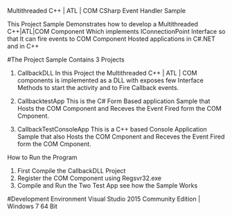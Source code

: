 Multithreaded C++ | ATL | COM CSharp Event Handler Sample 

This Project Sample Demonstrates how to develop a Multithreaded C++|ATL|COM Component Which implements  IConnectionPoint Interface so that It can fire events to COM Component Hosted applications in C#.NET and in C++

#The Project Sample Contains 3 Projects

1. CallbackDLL 
In this Project the Multithreaded C++ | ATL | COM components is implemented as a DLL with exposes few Interface Methods to start the activity and to Fire Callback events.

2. CallbacktestApp
This is the C# Form Based application Sample that Hosts the COM Component and Receves the Event Fired form the COM Cmponent.

3. CallbackTestConsoleApp
This is a C++ based Console Application Sample that also Hosts the COM Cmponent and Receves the Event Fired form the COM Cmponent.

How to Run the Program
1. First Compile the CallbackDLL Project
2. Register the COM Component using Regsvr32.exe 
2. Compile and Run the Two Test App see how the Sample Works  
   

#Development Environment
Visual Studio 2015 Community Edition | Windows 7 64 Bit




 